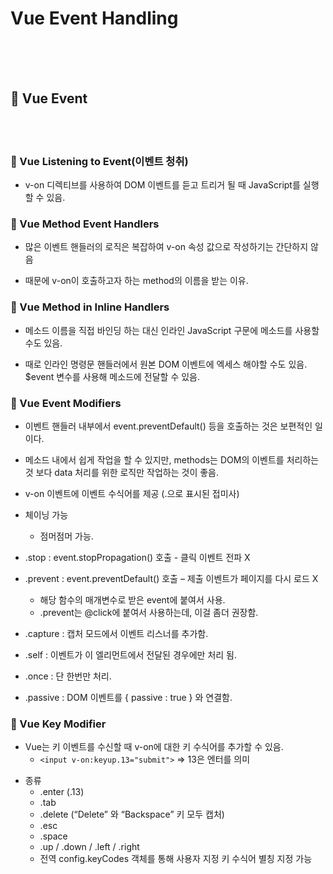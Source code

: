 # Vue Event Handling

<br>
<br>
<br>

## 🌈 Vue Event

<Br>
<Br>

### 🐳 Vue Listening to Event(이벤트 청취)

- v-on 디렉티브를 사용하여 DOM 이벤트를 듣고 트리거 될 때 JavaScript를 실행 할 수 있음.

### 🐳 Vue Method Event Handlers

- 많은 이벤트 핸들러의 로직은 복잡하여 v-on 속성 값으로 작성하기는 간단하지 않음

- 때문에 v-on이 호출하고자 하는 method의 이름을 받는 이유.

### 🐳 Vue Method in Inline Handlers

- 메소드 이름을 직접 바인딩 하는 대신 인라인 JavaScript 구문에 메소드를 사용할 수도 있음.

- 때로 인라인 명령문 핸들러에서 원본 DOM 이벤트에 엑세스 해야할 수도 있음.
  $event 변수를 사용해 메소드에 전달할 수 있음.

### 🐳 Vue Event Modifiers

- 이벤트 핸들러 내부에서 event.preventDefault() 등을 호출하는 것은 보편적인 일이다.

- 메소드 내에서 쉽게 작업을 할 수 있지만, methods는 DOM의 이벤트를 처리하는 것 보다 data 처리를 위한 로직만 작업하는 것이 좋음.
- v-on 이벤트에 이벤트 수식어를 제공 (.으로 표시된 접미사)
- 체이닝 가능
  - 점머점머 가능.
- .stop : event.stopPropagation() 호출 - 클릭 이벤트 전파 X
- .prevent : event.preventDefault() 호출 – 제출 이벤트가 페이지를 다시 로드 X
  - 해당 함수의 매개변수로 받은 event에 붙여서 사용.
  - .prevent는 @click에 붙여서 사용하는데, 이걸 좀더 권장함.
- .capture : 캡처 모드에서 이벤트 리스너를 추가함.
- .self : 이벤트가 이 엘리먼트에서 전달된 경우에만 처리 됨.
- .once : 단 한번만 처리.
- .passive : DOM 이벤트를 { passive : true } 와 연결함.

### 🐳 Vue Key Modifier

- Vue는 키 이벤트를 수신할 때 v-on에 대한 키 수식어를 추가할 수 있음.
  - `<input v-on:keyup.13="submit">` => 13은 엔터를 의미

* 종류
  - .enter (.13)
  - .tab
  - .delete (“Delete” 와 “Backspace” 키 모두 캡처)
  - .esc
  - .space
  - .up / .down / .left / .right
  - 전역 config.keyCodes 객체를 통해 사용자 지정 키 수식어 별칭 지정 가능
